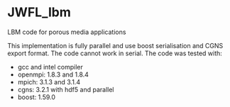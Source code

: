 # JWFL_lbm
LBM code for porous media applications

This implementation is fully parallel and use boost serialisation and CGNS export format.
The code cannot work in serial.
The code was tested with:
- gcc and intel compiler
- openmpi: 1.8.3 and 1.8.4
- mpich: 3.1.3 and 3.1.4
- cgns: 3.2.1 with hdf5 and parallel
- boost: 1.59.0
